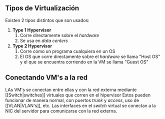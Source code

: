 

## Tipos de Virtualización

Existen 2 tipos distintos que son usados:
1. **Type 1 Hypervisor**
	1. Corre directamente sobre el *hardware*
	2. Se usa en *data centers*
2. **Type 2 Hypervisor**
	1. Corre como un programa cualquiera en un OS
	2. El OS que corre directamente sobre el *hardware* se llama "Host OS" y el que se encuentra corriendo en la VM se llama "Guest OS"


## Conectando VM's a la red

LAs VM's se conectan entre ellas y con la red externa mediante [[Switch|switches]] virtuales que corren en el hipervisor Estos pueden funcionar de manera normal, con puertos *trunk* y *access*, uso de [[VLAN|VLAN's]], etc.
Las interfaces en el *switch* virtual se conectan a la NIC del servidor para comunicarse con la red externa.
